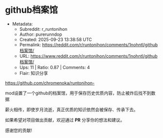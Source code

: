 # github档案馆

- Metadata:
  - Subreddit: r_runtonihon
  - Author: purerunndop
  - Created: 2025-09-23 13:38:58 UTC
  - Permalink: https://reddit.com/r/runtonihon/comments/1nohntl/github档案馆/
  - URL: https://www.reddit.com/r/runtonihon/comments/1nohntl/github档案馆/
  - Ups: 11 | Ratio: 0.87 | Comments: 4
  - Flair: 知识分享


<https://github.com/chromenoka/runtonihon->

mod设置了一个github的档案馆，用于保存历史优质内容，防止被炸后找不到数据

薪火相传，即使岁月流逝，真正优质的知识依然会被保存、传承下去。

如果希望对项目做出贡献，欢迎通过 **PR** 分享你的想法和建议。

感谢您的贡献!

